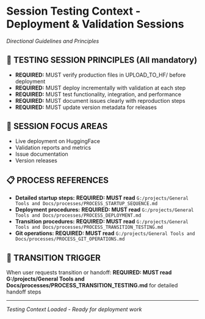 # Session Testing Context - Deployment & Validation Sessions
*Directional Guidelines and Principles*

## 🧪 **TESTING SESSION PRINCIPLES** (All mandatory)
- **REQUIRED:** MUST verify production files in UPLOAD_TO_HF/ before deployment
- **REQUIRED:** MUST deploy incrementally with validation at each step
- **REQUIRED:** MUST test functionality, integration, and performance
- **REQUIRED:** MUST document issues clearly with reproduction steps
- **REQUIRED:** MUST update version metadata for releases

## 🎯 **SESSION FOCUS AREAS**
- Live deployment on HuggingFace
- Validation reports and metrics
- Issue documentation
- Version releases

## 📋 **PROCESS REFERENCES**
- **Detailed startup steps:** **REQUIRED: MUST read** `G:/projects/General Tools and Docs/processes/PROCESS_STARTUP_SEQUENCE.md`
- **Deployment procedures:** **REQUIRED: MUST read** `G:/projects/General Tools and Docs/processes/PROCESS_DEPLOYMENT.md`
- **Transition procedures:** **REQUIRED: MUST read** `G:/projects/General Tools and Docs/processes/PROCESS_TRANSITION_TESTING.md`
- **Git operations:** **REQUIRED: MUST read** `G:/projects/General Tools and Docs/processes/PROCESS_GIT_OPERATIONS.md`

## 🔄 **TRANSITION TRIGGER**
When user requests transition or handoff:
**REQUIRED: MUST read G:/projects/General Tools and Docs/processes/PROCESS_TRANSITION_TESTING.md** for detailed handoff steps

---
*Testing Context Loaded - Ready for deployment work*